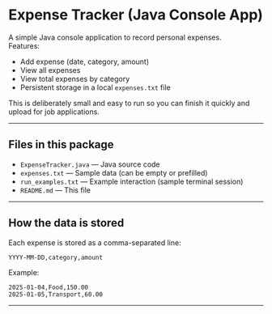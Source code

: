 # Expense Tracker (Java Console App)

A simple Java console application to record personal expenses.  
Features:
- Add expense (date, category, amount)
- View all expenses
- View total expenses by category
- Persistent storage in a local `expenses.txt` file

This is deliberately small and easy to run so you can finish it quickly and upload for job applications.

---

## Files in this package
- `ExpenseTracker.java` — Java source code
- `expenses.txt` — Sample data (can be empty or prefilled)
- `run_examples.txt` — Example interaction (sample terminal session)
- `README.md` — This file

---

## How the data is stored
Each expense is stored as a comma-separated line:
```
YYYY-MM-DD,category,amount
```
Example:
```
2025-01-04,Food,150.00
2025-01-05,Transport,60.00
```

---




